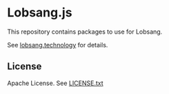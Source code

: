 # Lobsang.js

This repository contains packages to use for Lobsang.

See [lobsang.technology][website] for details.

## License

Apache License. See [LICENSE.txt][license]

[license]: ./LICENSE.txt
[website]: http://lobsang.technology/
